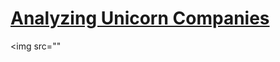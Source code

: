 # [Analyzing Unicorn Companies](https://github.com/Sarah269/glowing-dollop/tree/main/Unicorn%20Companies)

<img src=""


